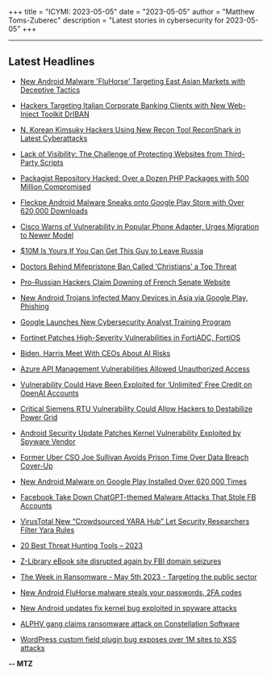 +++
title = "ICYMI: 2023-05-05"
date = "2023-05-05"
author = "Matthew Toms-Zuberec"
description = "Latest stories in cybersecurity for 2023-05-05"
+++

---------------------------------------------------------------------------
## Latest Headlines
- [New Android Malware 'FluHorse' Targeting East Asian Markets with Deceptive Tactics](https://thehackernews.com/2023/05/new-android-malware-fluhorse-targeting.html)

- [Hackers Targeting Italian Corporate Banking Clients with New Web-Inject Toolkit DrIBAN](https://thehackernews.com/2023/05/hackers-targeting-italian-corporate.html)

- [N. Korean Kimsuky Hackers Using New Recon Tool ReconShark in Latest Cyberattacks](https://thehackernews.com/2023/05/n-korean-kimsuky-hackers-using-new.html)

- [Lack of Visibility: The Challenge of Protecting Websites from Third-Party Scripts](https://thehackernews.com/2023/05/lack-of-visibility-challenge-of.html)

- [Packagist Repository Hacked: Over a Dozen PHP Packages with 500 Million Compromised](https://thehackernews.com/2023/05/packagist-repository-hacked-over-dozen.html)

- [Fleckpe Android Malware Sneaks onto Google Play Store with Over 620,000 Downloads](https://thehackernews.com/2023/05/fleckpe-android-malware-sneaks-onto.html)

- [Cisco Warns of Vulnerability in Popular Phone Adapter, Urges Migration to Newer Model](https://thehackernews.com/2023/05/cisco-warns-of-vulnerability-in-popular.html)

- [$10M Is Yours If You Can Get This Guy to Leave Russia](https://krebsonsecurity.com/2023/05/10m-is-yours-if-you-can-get-this-guy-to-leave-russia/)

- [Doctors Behind Mifepristone Ban Called ‘Christians’ a Top Threat](https://www.wired.com/story/american-college-pediatrics-christian-threat/)

- [Pro-Russian Hackers Claim Downing of French Senate Website](https://www.securityweek.com/pro-russian-hackers-claim-downing-of-french-senate-website/)

- [New Android Trojans Infected Many Devices in Asia via Google Play, Phishing](https://www.securityweek.com/new-android-trojans-infected-many-devices-in-asia-via-google-play-phishing/)

- [Google Launches New Cybersecurity Analyst Training Program](https://www.securityweek.com/google-launches-new-cybersecurity-analyst-training-program/)

- [Fortinet Patches High-Severity Vulnerabilities in FortiADC, FortiOS](https://www.securityweek.com/fortinet-patches-high-severity-vulnerabilities-in-fortiadc-fortios/)

- [Biden, Harris Meet With CEOs About AI Risks](https://www.securityweek.com/biden-harris-meet-with-ceos-about-ai-risks/)

- [Azure API Management Vulnerabilities Allowed Unauthorized Access](https://www.securityweek.com/azure-api-management-vulnerabilities-allowed-unauthorized-access/)

- [Vulnerability Could Have Been Exploited for ‘Unlimited’ Free Credit on OpenAI Accounts](https://www.securityweek.com/vulnerability-could-have-been-exploited-for-unlimited-free-credit-on-openai-accounts/)

- [Critical Siemens RTU Vulnerability Could Allow Hackers to Destabilize Power Grid](https://www.securityweek.com/critical-siemens-rtu-vulnerability-could-allow-hackers-to-destabilize-power-grid/)

- [Android Security Update Patches Kernel Vulnerability Exploited by Spyware Vendor](https://www.securityweek.com/android-security-update-patches-kernel-vulnerability-exploited-by-spyware-vendor/)

- [Former Uber CSO Joe Sullivan Avoids Prison Time Over Data Breach Cover-Up](https://www.securityweek.com/former-uber-cso-joe-sullivan-avoids-prison-time-over-data-breach-cover-up/)

- [New Android Malware on Google Play Installed Over 620,000 Times](https://cybersecuritynews.com/new-android-malware-google-play/)

- [Facebook Take Down ChatGPT-themed Malware Attacks That Stole FB Accounts](https://cybersecuritynews.com/facebook-chatgp-themed-attacks/)

- [VirusTotal New “Crowdsourced YARA Hub” Let Security Researchers Filter Yara Rules](https://cybersecuritynews.com/crowdsourced-yara-hub/)

- [20 Best Threat Hunting Tools – 2023](https://cybersecuritynews.com/threat-hunting-tools/)

- [Z-Library eBook site disrupted again by FBI domain seizures](https://www.bleepingcomputer.com/news/technology/z-library-ebook-site-disrupted-again-by-fbi-domain-seizures/)

- [The Week in Ransomware - May 5th 2023 - Targeting the public sector](https://www.bleepingcomputer.com/news/security/the-week-in-ransomware-may-5th-2023-targeting-the-public-sector/)

- [New Android FluHorse malware steals your passwords, 2FA codes](https://www.bleepingcomputer.com/news/security/new-android-fluhorse-malware-steals-your-passwords-2fa-codes/)

- [New Android updates fix kernel bug exploited in spyware attacks](https://www.bleepingcomputer.com/news/security/new-android-updates-fix-kernel-bug-exploited-in-spyware-attacks/)

- [ALPHV gang claims ransomware attack on Constellation Software](https://www.bleepingcomputer.com/news/security/alphv-gang-claims-ransomware-attack-on-constellation-software/)

- [WordPress custom field plugin bug exposes over 1M sites to XSS attacks](https://www.bleepingcomputer.com/news/security/wordpress-custom-field-plugin-bug-exposes-over-1m-sites-to-xss-attacks/)

**-- MTZ**
